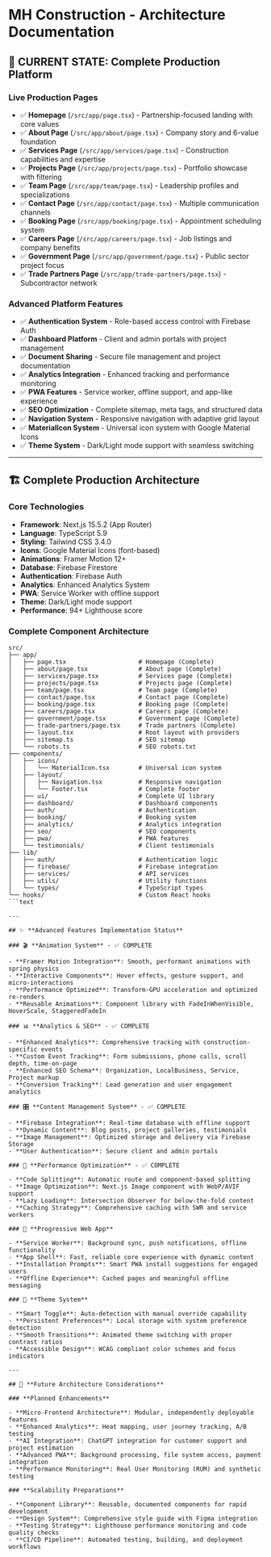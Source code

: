 # MH Construction - Architecture Documentation

## 🎯 **CURRENT STATE: Complete Production Platform**

### **Live Production Pages**

- ✅ **Homepage** (`/src/app/page.tsx`) - Partnership-focused landing with core values
- ✅ **About Page** (`/src/app/about/page.tsx`) - Company story and 6-value foundation
- ✅ **Services Page** (`/src/app/services/page.tsx`) - Construction capabilities and expertise
- ✅ **Projects Page** (`/src/app/projects/page.tsx`) - Portfolio showcase with filtering
- ✅ **Team Page** (`/src/app/team/page.tsx`) - Leadership profiles and specializations
- ✅ **Contact Page** (`/src/app/contact/page.tsx`) - Multiple communication channels
- ✅ **Booking Page** (`/src/app/booking/page.tsx`) - Appointment scheduling system
- ✅ **Careers Page** (`/src/app/careers/page.tsx`) - Job listings and company benefits
- ✅ **Government Page** (`/src/app/government/page.tsx`) - Public sector project focus
- ✅ **Trade Partners Page** (`/src/app/trade-partners/page.tsx`) - Subcontractor network

### **Advanced Platform Features**

- ✅ **Authentication System** - Role-based access control with Firebase Auth
- ✅ **Dashboard Platform** - Client and admin portals with project management
- ✅ **Document Sharing** - Secure file management and project documentation
- ✅ **Analytics Integration** - Enhanced tracking and performance monitoring
- ✅ **PWA Features** - Service worker, offline support, and app-like experience
- ✅ **SEO Optimization** - Complete sitemap, meta tags, and structured data
- ✅ **Navigation System** - Responsive navigation with adaptive grid layout
- ✅ **MaterialIcon System** - Universal icon system with Google Material Icons
- ✅ **Theme System** - Dark/Light mode support with seamless switching

---

## 🏗️ **Complete Production Architecture**

### **Core Technologies**

- **Framework**: Next.js 15.5.2 (App Router)
- **Language**: TypeScript 5.9
- **Styling**: Tailwind CSS 3.4.0
- **Icons**: Google Material Icons (font-based)
- **Animations**: Framer Motion 12+
- **Database**: Firebase Firestore
- **Authentication**: Firebase Auth
- **Analytics**: Enhanced Analytics System
- **PWA**: Service Worker with offline support
- **Theme**: Dark/Light mode support
- **Performance**: 94+ Lighthouse score

### **Complete Component Architecture**

```text
src/
├── app/
│   ├── page.tsx                    # Homepage (Complete)
│   ├── about/page.tsx              # About page (Complete)
│   ├── services/page.tsx           # Services page (Complete)
│   ├── projects/page.tsx           # Projects page (Complete)
│   ├── team/page.tsx               # Team page (Complete)
│   ├── contact/page.tsx            # Contact page (Complete)
│   ├── booking/page.tsx            # Booking page (Complete)
│   ├── careers/page.tsx            # Careers page (Complete)
│   ├── government/page.tsx         # Government page (Complete)
│   ├── trade-partners/page.tsx     # Trade partners (Complete)
│   ├── layout.tsx                  # Root layout with providers
│   ├── sitemap.ts                  # SEO sitemap
│   └── robots.ts                   # SEO robots.txt
├── components/
│   ├── icons/
│   │   └── MaterialIcon.tsx        # Universal icon system
│   ├── layout/
│   │   ├── Navigation.tsx          # Responsive navigation
│   │   └── Footer.tsx              # Complete footer
│   ├── ui/                         # Complete UI library
│   ├── dashboard/                  # Dashboard components
│   ├── auth/                       # Authentication
│   ├── booking/                    # Booking system
│   ├── analytics/                  # Analytics integration
│   ├── seo/                        # SEO components
│   ├── pwa/                        # PWA features
│   └── testimonials/               # Client testimonials
├── lib/
│   ├── auth/                       # Authentication logic
│   ├── firebase/                   # Firebase integration
│   ├── services/                   # API services
│   ├── utils/                      # Utility functions
│   └── types/                      # TypeScript types
└── hooks/                          # Custom React hooks
```text

---

## ✨ **Advanced Features Implementation Status**

### 🎬 **Animation System** - ✅ COMPLETE

- **Framer Motion Integration**: Smooth, performant animations with spring physics
- **Interactive Components**: Hover effects, gesture support, and micro-interactions
- **Performance Optimized**: Transform-GPU acceleration and optimized re-renders
- **Reusable Animations**: Component library with FadeInWhenVisible, HoverScale, StaggeredFadeIn

### 📊 **Analytics & SEO** - ✅ COMPLETE

- **Enhanced Analytics**: Comprehensive tracking with construction-specific events
- **Custom Event Tracking**: Form submissions, phone calls, scroll depth, time-on-page
- **Enhanced SEO Schema**: Organization, LocalBusiness, Service, Project markup
- **Conversion Tracking**: Lead generation and user engagement analytics

### 🎛️ **Content Management System** - ✅ COMPLETE

- **Firebase Integration**: Real-time database with offline support
- **Dynamic Content**: Blog posts, project galleries, testimonials
- **Image Management**: Optimized storage and delivery via Firebase Storage
- **User Authentication**: Secure client and admin portals

### 🔧 **Performance Optimization** - ✅ COMPLETE

- **Code Splitting**: Automatic route and component-based splitting
- **Image Optimization**: Next.js Image component with WebP/AVIF support
- **Lazy Loading**: Intersection Observer for below-the-fold content
- **Caching Strategy**: Comprehensive caching with SWR and service workers

### 📱 **Progressive Web App**

- **Service Worker**: Background sync, push notifications, offline functionality
- **App Shell**: Fast, reliable core experience with dynamic content
- **Installation Prompts**: Smart PWA install suggestions for engaged users
- **Offline Experience**: Cached pages and meaningful offline messaging

### 🌙 **Theme System**

- **Smart Toggle**: Auto-detection with manual override capability
- **Persistent Preferences**: Local storage with system preference detection
- **Smooth Transitions**: Animated theme switching with proper contrast ratios
- **Accessible Design**: WCAG compliant color schemes and focus indicators

---

## 🔮 **Future Architecture Considerations**

### **Planned Enhancements**

- **Micro-Frontend Architecture**: Modular, independently deployable features
- **Enhanced Analytics**: Heat mapping, user journey tracking, A/B testing
- **AI Integration**: ChatGPT integration for customer support and project estimation
- **Advanced PWA**: Background processing, file system access, payment integration
- **Performance Monitoring**: Real User Monitoring (RUM) and synthetic testing

### **Scalability Preparations**

- **Component Library**: Reusable, documented components for rapid development
- **Design System**: Comprehensive style guide with Figma integration
- **Testing Strategy**: Lighthouse performance monitoring and code quality checks
- **CI/CD Pipeline**: Automated testing, building, and deployment workflows
